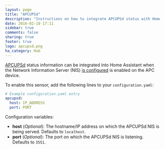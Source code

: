 ```yaml
---
layout: page
title: "APCUPSd"
description: "Instructions on how to integrate APCUPSd status with Home Assistant."
date: 2016-02-10 17:11
sidebar: true
comments: false
sharing: true
footer: true
logo: apcupsd.png
ha_category: Hub
---
```


[APCUPSd](http://www.apcupsd.org/) status information can be integrated into Home Assistant when the Network Information Server (NIS) [is configured](http://www.apcupsd.org/manual/manual.html#nis-server-client-configuration-using-the-net-driver) is enabled on the APC device.

To enable this sensor, add the following lines to your `configuration.yaml`:

```yaml
# Example configuration.yaml entry
apcupsd:
  host: IP_ADDRESS
  port: PORT
```

Configuration variables:

- **host** (*Optional*): The hostname/IP address on which the APCUPSd NIS is being served. Defaults to `localhost`.
- **port** (*Optional*): The port on which the APCUPSd NIS is listening. Defaults to `3551`.

